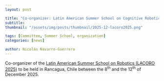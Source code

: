 ```yaml
---
layout: post

title: "Co-organizer: Latin American Summer School on Cognitive Robotics (LACORO 2025)"
subtitle: 
thumbnail: "/assets/img/posts/thumbnail/2025-12-lacoro2025.png"

tags: [Committee, Summer School, organization]
categories: [news]

author: Nicolás Navarro-Guerrero
---
```


Co-organizer of the <a href="https://lacoro.gitlab.io/2025/" target="_blank">Latin American Summer School on Robotics (LACORO 2025)</a> to be held in Rancagua, Chile between the 8<sup>th</sup> and the 12<sup>th</sup> of December 2025.

<!--more-->

